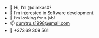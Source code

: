 - 👋 Hi, I’m @dimkas02
- 👀 I’m interested in Software development.
- 💞️ I’m looking for a job!
- 📫 dumitru.s1998@gmail.com
- 📱 +373 69 309 561

<!---
dimkas02/dimkas02 is a ✨ special ✨ repository because its `README.md` (this file) appears on your GitHub profile.
You can click the Preview link to take a look at your changes.
--->
